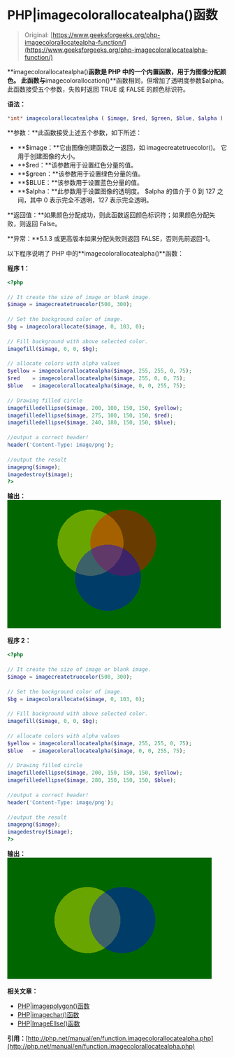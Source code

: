 # PHP|imagecolorallocatealpha()函数

> Original: [https://www.geeksforgeeks.org/php-imagecolorallocatealpha-function/](https://www.geeksforgeeks.org/php-imagecolorallocatealpha-function/)

**imagecolorallocatealpha()**函数是 PHP 中的一个内置函数，用于为图像分配颜色。 此函数与**imagecolorallocation()**函数相同，但增加了透明度参数$alpha。 此函数接受五个参数，失败时返回 TRUE 或 FALSE 的颜色标识符。

**语法：**

```php
*int* imagecolorallocatealpha ( $image, $red, $green, $blue, $alpha )
```

**参数：**此函数接受上述五个参数，如下所述：

*   **$image：**它由图像创建函数之一返回，如 imagecreatetruecolor()。 它用于创建图像的大小。
*   **$red：**该参数用于设置红色分量的值。
*   **$green：**该参数用于设置绿色分量的值。
*   **$BLUE：**该参数用于设置蓝色分量的值。
*   **$alpha：**此参数用于设置图像的透明度。 $alpha 的值介于 0 到 127 之间，其中 0 表示完全不透明，127 表示完全透明。

**返回值：**如果颜色分配成功，则此函数返回颜色标识符；如果颜色分配失败，则返回 False。

**异常：**5.1.3 或更高版本如果分配失败则返回 FALSE，否则先前返回-1。

以下程序说明了 PHP 中的**imagecolorallocatealpha()**函数：

**程序 1：**

```php
<?php

// It create the size of image or blank image.
$image = imagecreatetruecolor(500, 300);

// Set the background color of image.
$bg = imagecolorallocate($image, 0, 103, 0);

// Fill background with above selected color.
imagefill($image, 0, 0, $bg); 

// allocate colors with alpha values
$yellow = imagecolorallocatealpha($image, 255, 255, 0, 75);
$red    = imagecolorallocatealpha($image, 255, 0, 0, 75);
$blue   = imagecolorallocatealpha($image, 0, 0, 255, 75);

// Drawing filled circle
imagefilledellipse($image, 200, 100, 150, 150, $yellow);
imagefilledellipse($image, 275, 100, 150, 150, $red);
imagefilledellipse($image, 240, 180, 150, 150, $blue);

//output a correct header!
header('Content-Type: image/png');

//output the result
imagepng($image);
imagedestroy($image);
?>
```

**输出：**
![opacity image](img/ff84c5f254645034806d5748a28af55a.png)

**程序 2：**

```php
<?php

// It create the size of image or blank image.
$image = imagecreatetruecolor(500, 300);

// Set the background color of image.
$bg = imagecolorallocate($image, 0, 103, 0);

// Fill background with above selected color.
imagefill($image, 0, 0, $bg); 

// allocate colors with alpha values
$yellow = imagecolorallocatealpha($image, 255, 255, 0, 75);
$blue   = imagecolorallocatealpha($image, 0, 0, 255, 75);

// Drawing filled circle
imagefilledellipse($image, 200, 150, 150, 150, $yellow);
imagefilledellipse($image, 280, 150, 150, 150, $blue);

//output a correct header!
header('Content-Type: image/png');

//output the result
imagepng($image);
imagedestroy($image);
?>
```

**输出：**
![transparency](img/cb3615edcc9b96b46b3cc3f219176d89.png)

**相关文章：**

*   [PHP|imagepolygon()函数](https://www.geeksforgeeks.org/php-imagepolygon-function/)
*   [PHP|imagechar()函数](https://www.geeksforgeeks.org/php-imagechar-function/)
*   [PHP|ImageEllse()函数](https://www.geeksforgeeks.org/php-imageellipse-function/)

**引用：**[http://php.net/manual/en/function.imagecolorallocatealpha.php](http://php.net/manual/en/function.imagecolorallocatealpha.php)